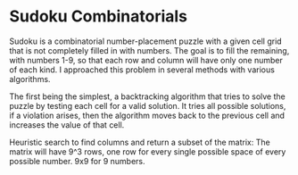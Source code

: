 # Sudoku Combinatorials
Sudoku is a combinatorial number-placement puzzle with a given cell grid that is not completely filled in with numbers. The goal is to fill the remaining, with numbers 1-9, so that each row and column will have only one number of each kind. I approached this problem in several methods with various algorithms. 

The first being the simplest, a backtracking algorithm that tries to solve the puzzle by testing each cell for a valid solution. It tries all possible solutions, if a violation arises, then the algorithm moves back to the previous cell and increases the value of that cell.

Heuristic search to find columns and return a subset of the matrix:
The matrix will have 9^3 rows, one row for every single possible space of every possible number. 9x9 for 9 numbers.
